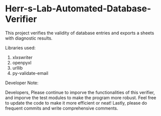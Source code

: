 # Herr-s-Lab-Automated-Database-Verifier
This project verifies the validity of database entries and exports a sheets with diagnostic results.

Libraries used:
1. xlxswriter
2. openpyxl
3. urllib
4. py-validate-email

Developer Note:

Developers,
Please continue to imporve the functionalities of this verifier,
and imporve the test modules to make the program more robust.
Feel free to update the code to make it more efficient or neat!
Lastly, please do frequent commits and write comprehensive comments.
